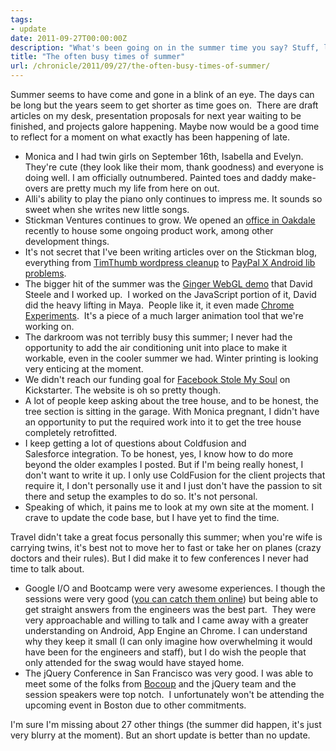 ```yaml
---
tags:
- update
date: 2011-09-27T00:00:00Z
description: "What's been going on in the summer time you say? Stuff, lots of stuff."
title: "The often busy times of summer"
url: /chronicle/2011/09/27/the-often-busy-times-of-summer/
---
```


Summer seems to have come and gone in a blink of an eye. The days can be long but the years seem to get shorter as time goes on.  There are draft articles on my desk, presentation proposals for next year waiting to be finished, and projects galore happening. Maybe now would be a good time to reflect for a moment on what exactly has been happening of late.

* Monica and I had twin girls on September 16th, Isabella and Evelyn. They're cute (they look like their mom, thank goodness) and everyone is doing well. I am officially outnumbered. Painted toes and daddy make-overs are pretty much my life from here on out.
* Alli's ability to play the piano only continues to impress me. It sounds so sweet when she writes new little songs.
* Stickman Ventures continues to grow. We opened an <a title="Stickman Ventures open office on Oakdale, CA" href="http://blog.stickmanventures.com/2011/08/18/a-new-office-in-oakdale-ca/">office in Oakdale</a> recently to house some ongoing product work, among other development things.
* It's not secret that I've been writing articles over on the Stickman blog, everything from <a title="TimThumb Wordpress cleanup" href="http://blog.stickmanventures.com/2011/08/25/dealing-with-compromised-wordpress-blogs-via-the-timthumb-vulnerability/">TimThumb wordpress cleanup</a> to <a title="PayPal X Android library wifi problems" href="http://blog.stickmanventures.com/2011/06/06/the-chase-for-the-wifi-only-device-fix-for-paypal-x-mpl-on-android/">PayPal X Android lib problems</a>.
* The bigger hit of the summer was the <a title="Ginger WebGL demo in three.js" href="http://stickmanventures.com/labs/demo/webgl-threejs-morph-target/">Ginger WebGL demo</a> that David Steele and I worked up.  I worked on the JavaScript portion of it, David did the heavy lifting in Maya.  People like it, it even made <a title="Chrome Experimenets Ginger WebGL facial rigging" href="http://www.chromeexperiments.com/detail/ginger-facial-rigging/">Chrome Experiments</a>.  It's a piece of a much larger animation tool that we're working on.
* The darkroom was not terribly busy this summer; I never had the opportunity to add the air conditioning unit into place to make it workable, even in the cooler summer we had. Winter printing is looking very enticing at the moment.
* We didn't reach our funding goal for <a href="http://facebookstolemysoul.com/">Facebook Stole My Soul</a> on Kickstarter. The website is oh so pretty though.
* A lot of people keep asking about the tree house, and to be honest, the tree section is sitting in the garage. With Monica pregnant, I didn't have an opportunity to put the required work into it to get the tree house completely retrofitted.
* I keep getting a lot of questions about Coldfusion and Salesforce integration. To be honest, yes, I know how to do more beyond the older examples I posted. But if I'm being really honest, I don't want to write it up. I only use ColdFusion for the client projects that require it, I don't personally use it and I just don't have the passion to sit there and setup the examples to do so. It's not personal.
* Speaking of which, it pains me to look at my own site at the moment. I crave to update the code base, but I have yet to find the time.

Travel didn't take a great focus personally this summer; when you're wife is carrying twins, it's best not to move her to fast or take her on planes (crazy doctors and their rules). But I did make it to few conferences I never had time to talk about.

* Google I/O and Bootcamp were very awesome experiences. I though the sessions were very good (<a href="http://www.google.com/events/io/2011/index-live.html">you can catch them online</a>) but being able to get straight answers from the engineers was the best part.  They were very approachable and willing to talk and I came away with a greater understanding on Android, App Engine an Chrome. I can understand why they keep it small (I can only imagine how overwhelming it would have been for the engineers and staff), but I do wish the people that only attended for the swag would have stayed home.
* The jQuery Conference in San Francisco was very good. I was able to meet some of the folks from <a href="bocoup.com">Bocoup</a> and the jQuery team and the session speakers were top notch.  I unfortunately won't be attending the upcoming event in Boston due to other commitments.

I'm sure I'm missing about 27 other things (the summer did happen, it's just very blurry at the moment). But an short update is better than no update.

